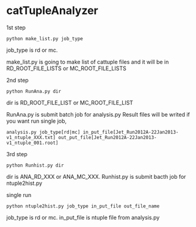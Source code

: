 # catTupleAnalyzer

1st step
```
python make_list.py job_type
```
job_type is rd or mc.

make_list.py is going to make list of cattuple files and it will be in RD_ROOT_FILE_LISTS or MC_ROOT_FILE_LISTS


2nd step
```
python RunAna.py dir
```
dir is RD_ROOT_FILE_LIST or MC_ROOT_FILE_LIST

RunAna.py is submit batch job for analysis.py
Result files will be writed 
if you want run single job,
```
analysis.py job_type[rd|mc] in_put_file[Jet_Run2012A-22Jan2013-v1_ntuple_XXX.txt] out_put_file[Jet_Run2012A-22Jan2013-v1_ntuple_001.root]
```

3rd step
```
python Runhist.py dir
```
dir is ANA_RD_XXX or ANA_MC_XXX.
Runhist.py is submit bacth job for ntuple2hist.py

single run 
```
python ntuple2hist.py job_type in_put_file out_file_name
```
job_type is rd or mc.
in_put_file is ntuple file from analysis.py
